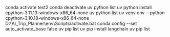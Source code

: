 

conda activate test2
conda deactivate
uv python list
uv python install cpython-3.11.13-windows-x86_64-none
uv python list
uv venv env --python cpython-3.10.18-windows-x86_64-none
D:\AI_Trip_Planner\env\Scripts\activate.bat
conda config --set auto_activate_base false
uv pip list
uv pip install langchain
uv pip list